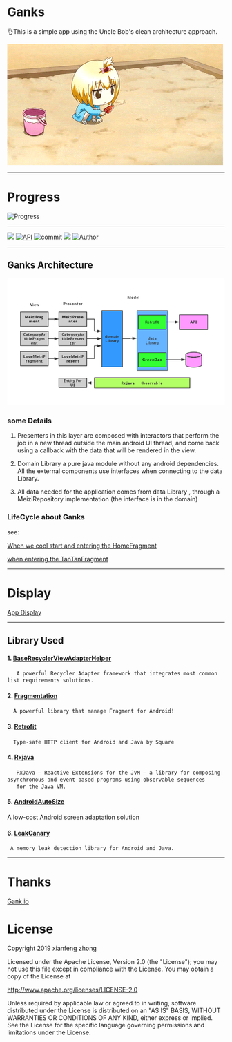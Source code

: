 # Ganks

👌This is a simple app using the Uncle Bob's clean architecture approach.

![](https://github.com/xianfeng92/Ganks/blob/master/images/bugbug.gif)

----------------------------------------------------

# Progress

![Progress](http://progressed.io/bar/20)

----------------------------------------------------
![](https://img.shields.io/badge/Build-passing-brightgreen.svg)
[![API](https://img.shields.io/badge/API-28%2B-brightgreen.svg?style=flat)](https://android-arsenal.com/api?level=28)
![commit](https://img.shields.io/github/commit-activity/m/xianfeng92/Ganks.svg)
![](https://img.shields.io/github/repo-size/xianfeng92/Ganks.svg)
![Author](https://img.shields.io/badge/Author-xianfeng92-brightgreen.svg)

----------------------------------------------------
## Ganks Architecture

![Ganks Architecture](https://github.com/xianfeng92/Ganks/blob/master/images/MVP.jpg)

### some Details

1. Presenters in this layer are composed with interactors that perform the job in a new thread outside the main android UI thread, and come back using a callback with the data that will be rendered in the view.

2. Domain Library a pure java module without any android dependencies. All the external components use interfaces when connecting to the data Library.

3. All data needed for the application comes from data Library , through a MeiziRepository implementation (the interface is in the domain)

### LifeCycle about Ganks

see:

[When we cool start and entering the HomeFragment](https://github.com/xianfeng92/Ganks/blob/master/notes/LifeCycle.md)

[when entering the TanTanFragment](https://github.com/xianfeng92/Ganks/blob/master/notes/TanTanFragment.md)

---------------------------------------------------
# Display

[App Display](https://github.com/xianfeng92/Ganks/blob/master/images/Display.md)

-------------------------------------------------

## Library Used

#### 1. [BaseRecyclerViewAdapterHelper](https://github.com/CymChad/BaseRecyclerViewAdapterHelper)

       A powerful Recycler Adapter framework that integrates most common list requirements solutions.

#### 2. [Fragmentation](https://github.com/YoKeyword/Fragmentation/wiki/2.-API)

      A powerful library that manage Fragment for Android!

#### 3. [Retrofit](https://github.com/square/retrofit)

      Type-safe HTTP client for Android and Java by Square

#### 4. [Rxjava](https://github.com/ReactiveX/RxJava)

       RxJava – Reactive Extensions for the JVM – a library for composing asynchronous and event-based programs using observable sequences 
       for the Java VM.
       
#### 5.  [AndroidAutoSize](https://github.com/JessYanCoding/AndroidAutoSize)

A low-cost Android screen adaptation solution

#### 6.  [LeakCanary](https://github.com/square/leakcanary)

     A memory leak detection library for Android and Java.

-------------------------------------------------------
# Thanks

[Gank io](https://gank.io/api)

# License

Copyright 2019 xianfeng zhong

Licensed under the Apache License, Version 2.0 (the "License");
you may not use this file except in compliance with the License.
You may obtain a copy of the License at

http://www.apache.org/licenses/LICENSE-2.0

Unless required by applicable law or agreed to in writing, software
distributed under the License is distributed on an "AS IS" BASIS,
WITHOUT WARRANTIES OR CONDITIONS OF ANY KIND, either express or implied.
See the License for the specific language governing permissions and
limitations under the License.
